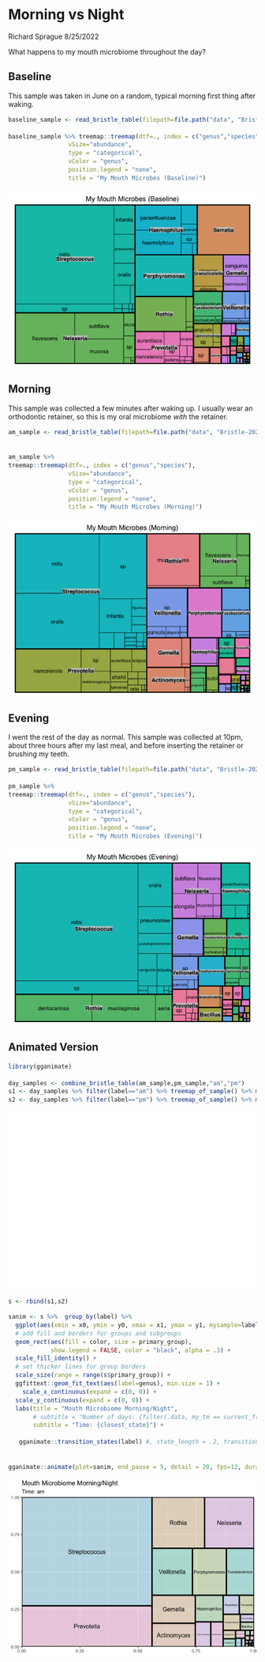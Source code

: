 Morning vs Night
================
Richard Sprague
8/25/2022

What happens to my mouth microbiome throughout the day?

## Baseline

This sample was taken in June on a random, typical morning first thing
after waking.

``` r
baseline_sample <- read_bristle_table(filepath=file.path("data", "BristleHealthRaw.xlsx"))

baseline_sample %>% treemap::treemap(dtf=., index = c("genus","species"),
                 vSize="abundance",
                 type = "categorical",
                 vColor = "genus",
                 position.legend = "none",
                 title = "My Mouth Microbes (Baseline)")
```

![](bristle_day_files/figure-gfm/unnamed-chunk-1-1.png)<!-- -->

## Morning

This sample was collected a few minutes after waking up. I usually wear
an orthodontic retainer, so this is my oral microbiome *with* the
retainer.

``` r
am_sample <- read_bristle_table(filepath=file.path("data", "Bristle-2022-08-02-AM.xlsx"))


am_sample %>% 
treemap::treemap(dtf=., index = c("genus","species"),
                 vSize="abundance",
                 type = "categorical",
                 vColor = "genus",
                 position.legend = "none",
                 title = "My Mouth Microbes (Morning)")
```

![](bristle_day_files/figure-gfm/unnamed-chunk-2-1.png)<!-- -->

## Evening

I went the rest of the day as normal. This sample was collected at 10pm,
about three hours after my last meal, and before inserting the retainer
or brushing my teeth.

``` r
pm_sample <- read_bristle_table(filepath=file.path("data", "Bristle-2022-08-02-PM.xlsx"))

pm_sample %>% 
treemap::treemap(dtf=., index = c("genus","species"),
                 vSize="abundance",
                 type = "categorical",
                 vColor = "genus",
                 position.legend = "none",
                 title = "My Mouth Microbes (Evening)")
```

![](bristle_day_files/figure-gfm/unnamed-chunk-3-1.png)<!-- -->

## Animated Version

``` r
library(gganimate)

day_samples <- combine_bristle_table(am_sample,pm_sample,"am","pm")
s1 <- day_samples %>% filter(label=="am") %>% treemap_of_sample() %>% mutate(label = "am")
s2 <- day_samples %>% filter(label=="pm") %>% treemap_of_sample() %>% mutate(label = "pm")
```

![](bristle_day_files/figure-gfm/dayanimation_prep-1.png)<!-- -->

``` r
s <- rbind(s1,s2)
```

``` r
sanim <- s %>%  group_by(label) %>%
  ggplot(aes(xmin = x0, ymin = y0, xmax = x1, ymax = y1, mysample=label)) +
  # add fill and borders for groups and subgroups
  geom_rect(aes(fill = color, size = primary_group),
            show.legend = FALSE, color = "black", alpha = .3) +
  scale_fill_identity() +
  # set thicker lines for group borders
  scale_size(range = range(s$primary_group)) +
  ggfittext::geom_fit_text(aes(label=genus), min.size = 1) +
    scale_x_continuous(expand = c(0, 0)) +
  scale_y_continuous(expand = c(0, 0)) +  
  labs(title = "Mouth Microbiome Morning/Night",
       # subtitle = "Number of days: {filter(.data, my_tm == current_frame) %>% pull(sample) %>% .[[1]]}") +
       subtitle = "Time: {closest_state}") +
  
   gganimate::transition_states(label) #, state_length = .2, transition_length = .40) 
  

gganimate::animate(plot=sanim, end_pause = 5, detail = 20, fps=12, duration = 3)
```

![](bristle_day_files/figure-gfm/dayanimation-1.gif)<!-- -->
